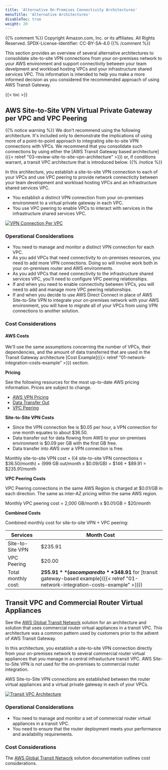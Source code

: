 ```yaml
---
title: 'Alternative On-Premises Connectivity Architectures'
menuTitle: 'Alternative Architectures'
disableToc: true
weight: 20
---
```


{{% comment %}}
Copyright Amazon.com, Inc. or its affiliates. All Rights Reserved.
SPDX-License-Identifier: CC-BY-SA-4.0
{{% /comment %}}

This section provides an overview of several alternative architectures to consolidate site-to-site VPN connections from your on-premises network to your AWS environment and support connectivity between your team develpment and workload hosting VPCs and your infrastructure shared services VPC.  This information is intended to help you make a more informed decision as you considered the recommended approach of using AWS Transit Gateway.

{{< toc >}}

## AWS Site-to-Site VPN Virtual Private Gateway per VPC and VPC Peering

{{% notice warning %}}
We don't recommend using the following architecture. It's included only to demonstrate the implications of using more of a point-to-point approach to integrating site-to-site VPN connections with VPCs.  We recommend that you consolidate such connections by using either the [AWS Transit Gateway based architecture]({{< relref "03-review-site-to-site-vpn-architecture" >}}) or, if conditions warrant, a transit VPC architecture that is introduced below.
{{% /notice %}}

In this architecture, you establish a site-to-site VPN connection to each of your VPCs and use VPC peering to provide network connecticity between your team development and workload hosting VPCs and an infrastructure shared services VPC.

* You establish a distinct VPN connection from your on-premises environment to a virtual private gateway in each VPC.
* You use VPC peering to enable VPCs to interact with services in the infrastructure shared services VPC.

[![VPN Connection Per VPC](/images/05-optional/01-hybrid-networking/site-to-site-vpn-site-to-site-vpn-each-vpc.png?height=600px)](/images/05-optional/01-hybrid-networking/site-to-site-vpn-site-to-site-vpn-each-vpc.png)

### Operational Considerations

* You need to manage and monitor a distinct VPN connection for each VPC.
* As you add VPCs that need connectivity to on-premises resources, you need to add more VPN connections. Doing so will involve work both in your on-premises router and AWS environments.
* As you add VPCs that need connectivity to the infrastructure shared services VPC, you'll need to configure VPC peering relationships.
* If and when you need to enable connectivity between VPCs, you will need to add and manage more VPC peering relationships.
* If and when you decide to use AWS Direct Connect in place of AWS Site-to-Site VPN to integrate your on-premises network with your AWS environment, you will have to migrate all of your VPCs from using VPN connections to another solution.

### Cost Considerations

#### AWS Costs

We'll use the same assumptions concerning the number of VPCs, their dependencies, and the amount of data transferred that are used in the Transit Gateway architecture [Cost Example]({{< relref "01-network-integration-costs-example" >}}) section.

**Pricing**

See the following resources for the most up-to-date AWS pricing information. Prices are subject to change.

* [AWS VPN Pricing](https://aws.amazon.com/vpn/pricing/)
* [Data Transfer Out](https://aws.amazon.com/ec2/pricing/on-demand/)
* [VPC Peering](https://docs.aws.amazon.com/vpc/latest/peering/vpc-peering-basics.html#vpc-peering-pricing)

**Site-to-Site VPN Costs**

* Since the VPN connection fee is $0.05 per hour, a VPN connection for one month equates to about $36.50.
* Data transfer out for data flowing from AWS to your on-premises environment is $0.09 per GB with the first GB free.
* Data transfer into AWS over a VPN connection is free.

Monthly site-to-site VPN cost = ((4 site-to-site VPN connections x $36.50/month) + (999 GB out/month x $0.09/GB) = $146 + $89.91 = $235.91/month

**VPC Peering Costs**

VPC Peering connections in the same AWS Region is charged at $0.01/GB in each direction. The same as inter-AZ pricing within the same AWS region.

Monthly VPC peering cost = 2,000 GB/month x $0.01/GB = $20/month

**Combined Costs**

Combined monthly cost for site-to-site VPN + VPC peering: 

|Services|Month Cost|
|--------|----------|
|Site-to-Site VPN|$235.91|
|VPC Peering|$20.00|
|Total monthly cost:|**$255.91** (as compared to **$348.91** for [transit gateway-based example]({{< relref "01-network-integration-costs-example" >}}))|

## Transit VPC and Commercial Router Virtual Appliances

See the [AWS Global Transit Network](https://aws.amazon.com/solutions/implementations/aws-global-transit-network/) solution for an architecture and solution that uses commercial router virtual appliances in a transit VPC. This architecture was a common pattern used by customers prior to the advent of AWS Transit Gateway.

In this architecture, you establish a site-to-site VPN connection directly from your on-premises network to several commercial router virtual appliances that you manage in a central infrastucture transit VPC. AWS Site-to-Site VPN is not used for the on-premises to commercial router integration.

AWS Site-to-Site VPN connections are established between the router virtual appliances and a virtual private gateway in each of your VPCs.

[![Transit VPC Architecture](/images/05-optional/01-hybrid-networking/transit-vpc-architecture.png?height=600px)](/images/05-optional/01-hybrid-networking/transit-vpc-architecture.png)

### Operational Considerations

* You need to manage and monitor a set of commercial router virtual appliances in a transit VPC.
* You need to ensure that the router deployment meets your performance and availability requirements.

### Cost Considerations

The [AWS Global Transit Network](https://docs.aws.amazon.com/solutions/latest/cisco-based-transit-vpc/overview.html) solution documentation outlines cost considerations.